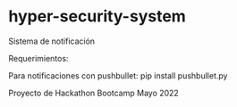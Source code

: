 # hyper-security-system
Sistema de notificación 



Requerimientos: 


Para notificaciones con pushbullet: 
pip install pushbullet.py 


Proyecto de Hackathon Bootcamp Mayo 2022
